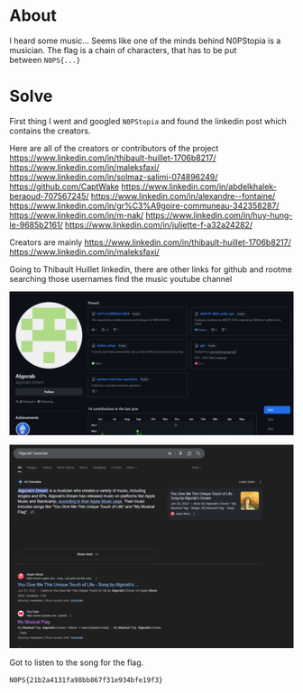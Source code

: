 # About
I heard some music... Seems like one of the minds behind N0PStopia is a musician.
The flag is a chain of characters, that has to be put between `N0PS{...}`

# Solve

First thing I went and googled `N0PStopia` and found the linkedin post which contains the creators. 

Here are all of the creators or contributors of the project
https://www.linkedin.com/in/thibault-huillet-1706b8217/
https://www.linkedin.com/in/maleksfaxi/
https://www.linkedin.com/in/solmaz-salimi-074896249/
https://github.com/CaptWake
https://www.linkedin.com/in/abdelkhalek-beraoud-707567245/
https://www.linkedin.com/in/alexandre--fontaine/
https://www.linkedin.com/in/gr%C3%A9goire-communeau-342358287/
https://www.linkedin.com/in/m-nak/
https://www.linkedin.com/in/huy-hung-le-9685b2161/
https://www.linkedin.com/in/juliette-f-a32a24282/


Creators are mainly
https://www.linkedin.com/in/thibault-huillet-1706b8217/
https://www.linkedin.com/in/maleksfaxi/

Going to Thibault Huillet linkedin, there are other links for github and rootme searching those usernames find the music youtube channel 

![](Images/Pasted%20image%2020250531230230.png)

![](Images/Pasted%20image%2020250531230256.png)

Got to listen to the song for the flag.

```
N0PS{21b2a4131fa98bb867f31e934bfe19f3}
```